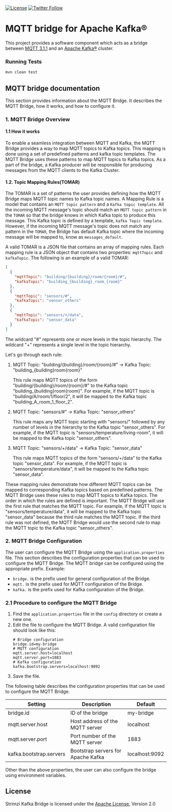 [![License](https://img.shields.io/badge/license-Apache--2.0-blue.svg)](http://www.apache.org/licenses/LICENSE-2.0)
[![Twitter Follow](https://img.shields.io/twitter/follow/strimziio?style=social)](https://twitter.com/strimziio)

# MQTT bridge for Apache Kafka®

This project provides a software component which acts as a bridge between [MQTT 3.1.1](http://docs.oasis-open.org/mqtt/mqtt/v3.1.1/os/mqtt-v3.1.1-os.html) and an [Apache Kafka®](https://kafka.apache.org/) cluster.

### Running Tests

```bash
mvn clean test
```

## MQTT bridge documentation

This section provides information about the MQTT Bridge. It describes the MQTT Bridge, how it works, and how to configure it.

### 1. MQTT Bridge Overview

#### 1.1 How it works

To enable a seamless integration between MQTT and Kafka, the MQTT Bridge provides a way to map MQTT topics to Kafka topics. 
This mapping is done using a set of predefined patterns and kafka topic templates. The MQTT Bridge uses these patterns to map MQTT topics to Kafka topics. 
As a part of the bridge, a Kafka producer will be responsible for producing messages from the MQTT clients to the Kafka Cluster.

#### 1.2. Topic Mapping Rules(TOMAR)

The TOMAR is a set of patterns the user provides defining how the MQTT Bridge maps MQTT topic names to Kafka topic names.
A Mapping Rule is a model that contains an `MQTT topic pattern` and a `Kafka topic template`. 
All the incoming MQTT message's topic should match an `MQTT topic pattern` in the `TOMAR` so that the bridge knows in which Kafka topic to produce this message. 
This Kafka topic is defined by a template, `kafka Topic template`. 
However, if the incoming MQTT message's topic does not match any pattern in the `TOMAR`, the Bridge has default Kafka topic where the incoming message will be mapped to, know as `messages_default`.

A valid TOMAR is a JSON file that contains an array of mapping rules. 
Each mapping rule is a JSON object that contains two properties: `mqttTopic` and `kafkaTopic`. The following is an example of a valid TOMAR:

```json
[
  {
    "mqttTopic": "building/{building}/room/{room}/#",
    "kafkaTopic": "building_{building}_room_{room}"
  },
  {
    "mqttTopic": "sensors/#",
    "kafkaTopic": "sensor_others"
  },
  {
    "mqttTopic": "sensors/+/data",
    "kafkaTopic": "sensor_data"
  }
]
```
The wildcard "#" represents one or more levels in the topic hierarchy. 
The wildcard "+" represents a single level in the topic hierarchy.

Let's go through each rule:

1. MQTT Topic: "building/{building}/room/{room}/#" -> Kafka Topic: "building_{building}room{room}"

    This rule maps MQTT topics of the form "building/{building}/room/{room}/#" to the Kafka topic "building_{building}room{room}". 
    For example, if the MQTT topic is "building/A/room/1/floor/2", it will be mapped to the Kafka topic "building_A_room_1_floor_2".

2. MQTT Topic: "sensors/#" -> Kafka Topic: "sensor_others"

    This rule maps any MQTT topic starting with "sensors/" followed by any number of levels in the hierarchy to the Kafka topic "sensor_others". 
    For example, if the MQTT topic is "sensors/temperature/living-room",  it will be mapped to the Kafka topic "sensor_others".

3. MQTT Topic: "sensors/+/data" -> Kafka Topic: "sensor_data"

    This rule maps MQTT topics of the form "sensors/+/data" to the Kafka topic "sensor_data". 
    For example, if the MQTT topic is "sensors/temperature/data", it will be mapped to the Kafka topic "sensor_data".

These mapping rules demonstrate how different MQTT topics can be mapped to corresponding Kafka topics based on predefined patterns.
The MQTT Bridge uses these rules to map MQTT topics to Kafka topics. The order in which the rules are defined is important. 
The MQTT Bridge will use the first rule that matches the MQTT topic. 
For example, if the MQTT topic is "sensors/temperature/data", it will be mapped to the Kafka topic "sensor_data" because the third rule matches the MQTT topic. 
If the third rule was not defined, the MQTT Bridge would use the second rule to map the MQTT topic to the Kafka topic "sensor_others".

### 2. MQTT Bridge Configuration

The user can configure the MQTT Bridge using the `application.properties` file. This section describes the configuration properties that can be used to configure the MQTT Bridge.
The MQTT bridge can be configured using the appropriate prefix. Example:

- `bridge.` is the prefix used for general configuration of the Bridge.
- `mqtt.` is the prefix used for MQTT configuration of the Bridge.
- `kafka.` is the prefix used for Kafka configuration of the Bridge.

### 2.1 Procedure to configure the MQTT Bridge

1. Find the `application.properties` file in the `config` directory or create a new one.
2. Edit the file to configure the MQTT Bridge.
    A valid configuration file should look like this:
    ```properties
    # Bridge configuration
    bridge.id=my-bridge
    # MQTT configuration
    mqtt.server.host=localhost
    mqtt.server.port=1883
    # Kafka configuration
    kafka.bootstrap.servers=localhost:9092
    ```
3. Save the file.

The following table describes the configuration properties that can be used to configure the MQTT Bridge.

| Setting                        | Description                                     | Default        |
| ------------------------------ | ----------------------------------------------- |----------------|
| bridge.id                      | ID of the bridge                                | my-bridge      |
| mqtt.server.host               | Host address of the MQTT server                 | localhost      |
| mqtt.server.port               | Port number of the MQTT server                  | 1883           |
| kafka.bootstrap.servers        | Bootstrap servers for Apache Kafka              | localhost:9092 |

Other than the above properties, the user can also configure the bridge using environment variables.

## License

Strimzi Kafka Bridge is licensed under the [Apache License](./LICENSE), Version 2.0